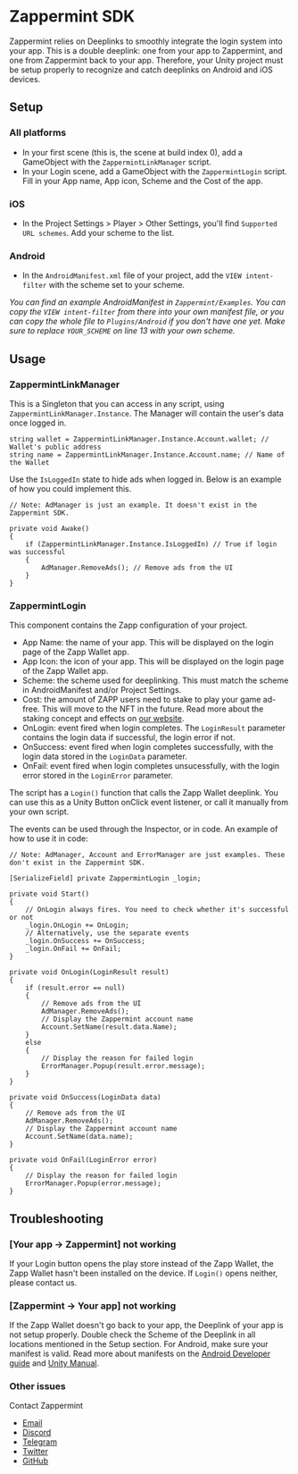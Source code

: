 # Zappermint SDK
Zappermint relies on Deeplinks to smoothly integrate the login system into your app. This is a double deeplink: one from your app to Zappermint, and one from Zappermint back to your app. Therefore, your Unity project must be setup properly to recognize and catch deeplinks on Android and iOS devices.

## Setup
### All platforms
- In your first scene (this is, the scene at build index 0), add a GameObject with the `ZappermintLinkManager` script. 
- In your Login scene, add a GameObject with the `ZappermintLogin` script. Fill in your App name, App icon, Scheme and the Cost of the app.

### iOS
- In the Project Settings > Player > Other Settings, you'll find `Supported URL schemes`. Add your scheme to the list.

### Android
- In the `AndroidManifest.xml` file of your project, add the `VIEW intent-filter` with the scheme set to your scheme.

_You can find an example AndroidManifest in _`Zappermint/Examples`_. You can copy the _`VIEW intent-filter`_ from there into your own manifest file, or you can copy the whole file to _`Plugins/Android`_ if you don't have one yet. Make sure to replace _`YOUR_SCHEME`_ on line 13 with your own scheme._

## Usage
### ZappermintLinkManager
This is a Singleton that you can access in any script, using `ZappermintLinkManager.Instance`. The Manager will contain the user's data once logged in. 
```CSharp
string wallet = ZappermintLinkManager.Instance.Account.wallet; // Wallet's public address
string name = ZappermintLinkManager.Instance.Account.name; // Name of the Wallet
```
Use the `IsLoggedIn` state to hide ads when logged in. Below is an example of how you could implement this.

```CSharp
// Note: AdManager is just an example. It doesn't exist in the Zappermint SDK.

private void Awake() 
{
    if (ZappermintLinkManager.Instance.IsLoggedIn) // True if login was successful
    {
        AdManager.RemoveAds(); // Remove ads from the UI
    }
}
```

### ZappermintLogin
This component contains the Zapp configuration of your project.
- App Name: the name of your app. This will be displayed on the login page of the Zapp Wallet app.
- App Icon: the icon of your app. This will be displayed on the login page of the Zapp Wallet app.
- Scheme: the scheme used for deeplinking. This must match the scheme in AndroidManifest and/or Project Settings.
- Cost: the amount of ZAPP users need to stake to play your game ad-free. This will move to the NFT in the future. Read more about the staking concept and effects on [our website](https://zappermint.com).
- OnLogin: event fired when login completes. The `LoginResult` parameter contains the login data if successful, the login error if not.
- OnSuccess: event fired when login completes successfully, with the login data stored in the `LoginData` parameter.
- OnFail: event fired when login completes unsucessfully, with the login error stored in the `LoginError` parameter.

The script has a `Login()` function that calls the Zapp Wallet deeplink. You can use this as a Unity Button onClick event listener, or call it manually from your own script.

The events can be used through the Inspector, or in code. An example of how to use it in code:
```CSharp
// Note: AdManager, Account and ErrorManager are just examples. These don't exist in the Zappermint SDK.

[SerializeField] private ZappermintLogin _login;

private void Start() 
{
    // OnLogin always fires. You need to check whether it's successful or not
    _login.OnLogin += OnLogin;
    // Alternatively, use the separate events
    _login.OnSuccess += OnSuccess;
    _login.OnFail += OnFail;
}

private void OnLogin(LoginResult result) 
{
    if (result.error == null) 
    {
        // Remove ads from the UI
        AdManager.RemoveAds(); 
        // Display the Zappermint account name
        Account.SetName(result.data.Name);
    }
    else
    {
        // Display the reason for failed login
        ErrorManager.Popup(result.error.message); 
    }
}

private void OnSuccess(LoginData data) 
{
    // Remove ads from the UI
    AdManager.RemoveAds();
    // Display the Zappermint account name
    Account.SetName(data.name);
}

private void OnFail(LoginError error) 
{
    // Display the reason for failed login
    ErrorManager.Popup(error.message); 
}
```

## Troubleshooting
### [Your app → Zappermint] not working
If your Login button opens the play store instead of the Zapp Wallet, the Zapp Wallet hasn't been installed on the device. If `Login()` opens neither, please contact us.

### [Zappermint → Your app] not working
If the Zapp Wallet doesn't go back to your app, the Deeplink of your app is not setup properly. Double check the Scheme of the Deeplink in all locations mentioned in the Setup section. For Android, make sure your manifest is valid. Read more about manifests on the [Android Developer guide](https://developer.android.com/guide/topics/manifest/manifest-intro) and [Unity Manual](https://docs.unity3d.com/Manual/android-manifest.html).

### Other issues
Contact Zappermint
- [Email](mailto:hello@zappermint.com)
- [Discord](https://discord.gg/4R28ZVQgVk)
- [Telegram](https://t.me/Zappermint)
- [Twitter](https://twitter.com/ZappermintApp)
- [GitHub](https://github.com/Zappermint/ZappermintSDK)
